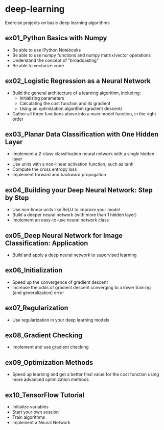 # deep-learning

Exercise projects on basic deep learning algorithms

## ex01_Python Basics with Numpy

- Be able to use iPython Notebooks
- Be able to use numpy functions and numpy matrix/vector operations
- Understand the concept of "broadcasting"
- Be able to vectorize code

## ex02_Logistic Regression as a Neural Network

- Build the general architecture of a learning algorithm, including:
  - Initializing parameters
  - Calculating the cost function and its gradient
  - Using an optimization algorithm (gradient descent)
- Gather all three functions above into a main model function, in the right order

## ex03_Planar Data Classification with One Hidden Layer

- Implement a 2-class classification neural network with a single hidden layer
- Use units with a non-linear activation function, such as tanh
- Compute the cross entropy loss
- Implement forward and backward propagation

## ex04_Building your Deep Neural Network: Step by Step

- Use non-linear units like ReLU to improve your model
- Build a deeper neural network (with more than 1 hidden layer)
- Implement an easy-to-use neural network class

## ex05_Deep Neural Network for Image Classification: Application

- Build and apply a deep neural network to supervised learning

## ex06_Initialization

- Speed up the convergence of gradient descent
- Increase the odds of gradient descent converging to a lower training (and generalization) error

## ex07_Regularization

- Use regularization in your deep learning models

## ex08_Gradient Checking

- Implement and use gradient checking

## ex09_Optimization Methods

- Speed up learning and get a better final value for the cost function using more advanced optimization methods

## ex10_TensorFlow Tutorial

- Initialize variables
- Start your own session
- Train algorithms
- Implement a Neural Network